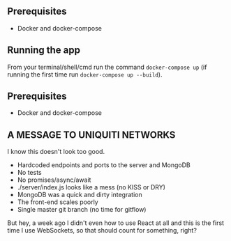 ## Prerequisites

* Docker and docker-compose

## Running the app

From your terminal/shell/cmd run the command `docker-compose up` (if running the first time run `docker-compose up --build`).

## Prerequisites

* Docker and docker-compose
                
## A MESSAGE TO UNIQUITI NETWORKS

I know this doesn't look too good.
* Hardcoded endpoints and ports to the server and MongoDB
* No tests
* No promises/async/await
* ./server/index.js looks like a mess (no KISS or DRY)
* MongoDB was a quick and dirty integration
* The front-end scales poorly
* Single master git branch (no time for gitflow)

But hey, a week ago I didn't even how to use React at all and this is the first time I use WebSockets,
so that should count for something, right?